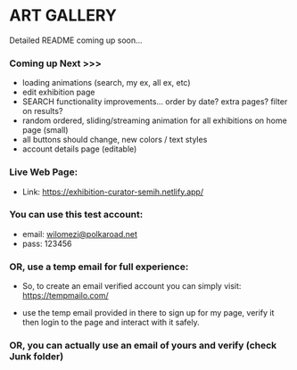# ART GALLERY

Detailed README coming up soon...

### Coming up Next >>>

- loading animations (search, my ex, all ex, etc)
- edit exhibition page
- SEARCH functionality improvements... order by date? extra pages? filter on results?
- random ordered, sliding/streaming animation for all exhibitions on home page (small)
- all buttons should change, new colors / text styles
- account details page (editable)

### Live Web Page:

- Link:
  https://exhibition-curator-semih.netlify.app/

### You can use this test account:

- email: wilomezi@polkaroad.net
- pass: 123456

### OR, use a temp email for full experience:

- So, to create an email verified account you can simply visit:
  https://tempmailo.com/

- use the temp email provided in there to sign up for my page,
  verify it then login to the page and interact with it safely.

### OR, you can actually use an email of yours and verify (check Junk folder)
